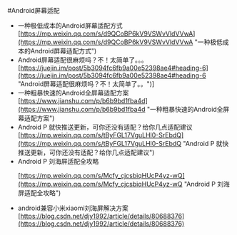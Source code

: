 #Android屏幕适配
- 一种极低成本的Android屏幕适配方式<br>[https://mp.weixin.qq.com/s/d9QCoBP6kV9VSWvVldVVwA](https://mp.weixin.qq.com/s/d9QCoBP6kV9VSWvVldVVwA "一种极低成本的Android屏幕适配方式")
- Android屏幕适配很麻烦吗？不！太简单了。。。<br>[https://juejin.im/post/5b3094fc6fb9a00e52398ae4#heading-6](https://juejin.im/post/5b3094fc6fb9a00e52398ae4#heading-6 "Android屏幕适配很麻烦吗？不！太简单了。。")]
- 一种粗暴快速的Android全屏幕适配方案<br>[https://www.jianshu.com/p/b6b9bd1fba4d](https://www.jianshu.com/p/b6b9bd1fba4d "一种粗暴快速的Android全屏幕适配方案")
- Android P 就快推送更新，可你还没有适配？给你几点适配建议<br>[https://mp.weixin.qq.com/s/tByFGL17VguLHl0-SrEbdQ](https://mp.weixin.qq.com/s/tByFGL17VguLHl0-SrEbdQ "Android P 就快推送更新，可你还没有适配？给你几点适配建议")
- Android P 刘海屏适配全攻略<p>[https://mp.weixin.qq.com/s/Mcfy_cjcsbiqHUcP4yz-wQ](https://mp.weixin.qq.com/s/Mcfy_cjcsbiqHUcP4yz-wQ "Android P 刘海屏适配全攻略")
- android兼容小米xiaomi刘海屏解决方案<br>[https://blog.csdn.net/djy1992/article/details/80688376](https://blog.csdn.net/djy1992/article/details/80688376)
